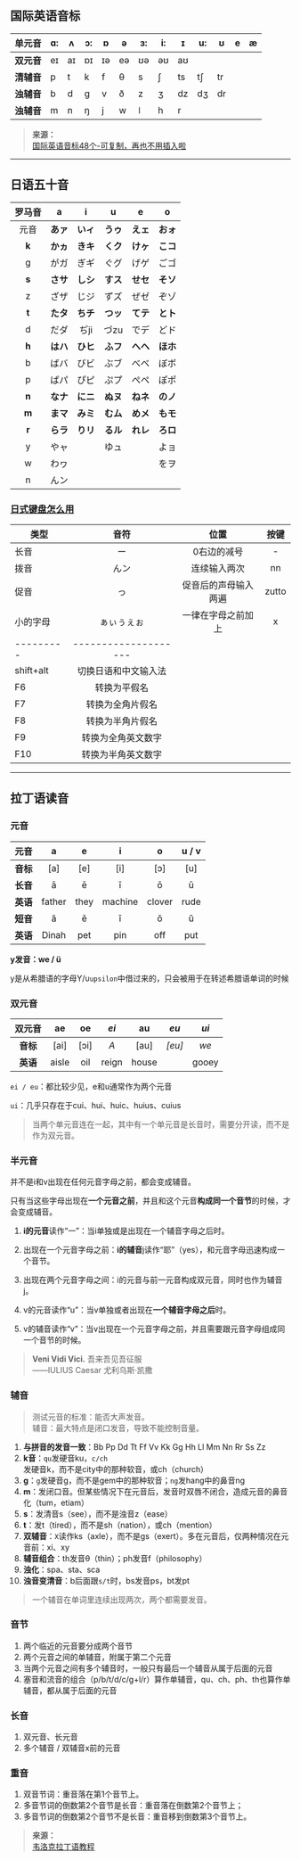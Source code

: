 ## 国际英语音标

**单元音** | ɑ: |ʌ |ɔ: | ɒ | ə |ɜ: | i: | ɪ | u: | ʊ | e | æ
------|----|----|-----|---|---|-----|----|---|----|---|---|--
**双元音** | eɪ | aɪ | ɒɪ | ɪə | eə | ʊə | əʊ | aʊ
**清辅音** | p |t |k | f | θ | s | ʃ | ts | tʃ | tr
**浊辅音** | b | d | g | v | ð | z | ʒ | dz | dʒ | dr
**浊辅音** | m | n | ŋ |j |w |ǀ |h |r

>**来源：**  
>[国际英语音标48个-可复制，再也不用插入啦](https://zhuanlan.zhihu.com/p/362995795)

---

## 日语五十音

| 罗马音 |a |i |u | e | o |
|:------:|:----:|:----:|:----:|:----:|:----:|
| 元音 | **あァ** | **いィ** | **うゥ** | **えェ** | **おォ** |
| **k** | **かヵ** | **きキ** | **くク** | **けヶ** | **こコ** |
| g | がガ | ぎギ | ぐグ | げゲ | ごゴ |
| **s** | **さサ** | **しシ** | **すス** | **せセ** | **そソ** |
|z | ざザ | じジ | ずズ | ぜゼ | ぞゾ |
|**t**| **たタ** | **ちチ** | **つッ** | **てテ** | **とト** |
|d | だダ | ぢji | づzu | でデ | どド |
|**h** | **はハ** | **ひヒ** | **ふフ** | **へヘ** | **ほホ** |
|b | ばバ | びビ | ぶブ | べベ | ぼボ |
|p | ぱパ | ぴピ | ぷプ | ぺペ | ぽポ |
|**n** | **なナ** | **にニ** | **ぬヌ** | **ねネ** | **のノ** |
|**m** | **まマ** | **みミ** | **むム** | **めメ** | **もモ** |
|**r** | **らラ** | **りリ** | **るル** | **れレ** | **ろロ** |
|y | やャ | | ゆュ | | よョ |
|w | わヮ | | | | をヲ |
|n | んン | | | | | u：不要撅嘴

### [日式键盘怎么用](https://zhuanlan.zhihu.com/p/78539348)

| 类型 |音符| 位置 | 按键 |
| -------- |:----------:|:--------------------:|:-----:|
| 长音 | ー |  0右边的减号 |- |
| 拨音 | んン | 连续输入两次 |nn |
| 促音 |  っ | 促音后的声母输入两遍 | zutto |
| 小的字母 | ぁぃぅぇぉ |一律在字母之前加上|x | | 快捷键| 功能 |
| --------- | -------------------- |
| shift+alt | 切换日语和中文输入法 |
| F6| 转换为平假名 |
| F7| 转换为全角片假名 |
| F8| 转换为半角片假名 |
| F9| 转换为全角英文数字 |
| F10 |转换为半角英文数字 |

---

## 拉丁语读音

### 元音

| **元音** |  a  |  e  |  i  |  o  | u / v |
|:--------:|:---:|:---:|:---:|:---:|:-----:|
| **音标** | [a] | [e] | [i] | [ɔ] |  [u]  |
| **长音** |  ā  |  ē  |  ī  |  ō  |   ū   |
| **英语**     |   father   | they    |  machine   |   clover  |     rude     |
| **短音** |  ă  |  ě  |  ǐ  |  ǒ  |   ŭ   |
| **英语**         |  Dinah   | pet    |  pin   |   off  |   put    |

**y发音：we / ü**

y是从希腊语的字母Υ/υ`upsilon`中借过来的，只会被用于在转述希腊语单词的时候

### 双元音

| **双元音** |  ae  |  oe  | *ei* |  au  |  *eu*  | *ui* |
|:----------:|:----:|:----:|:----:|:----:|:------:|:----:|
|  **音标**  | [ai] | [ɔi] | *A*  | [au] | *[eu]* | *we* |
| **英语**           | aisle     | oil     |   reign   |    house  |        |  gooey    |

`ei / eu`：都比较少见，e和u通常作为两个元音

`ui`：几乎只存在于cui、hui、huic、huius、cuius

>当两个单元音连在一起，其中有一个单元音是长音时，需要分开读，而不是作为双元音。

### 半元音

并不是i和v出现在任何元音字母之前，都会变成辅音。

只有当这些字母出现在**一个元音之前**，并且和这个元音**构成同一个音节**的时候，才会变成辅音。

1. **i的元音**读作“一”：当i单独或是出现在一个辅音字母之后时。
2. 出现在一个元音字母之前：**i的辅音**j读作“耶”（yes），和元音字母迅速构成一个音节。
3. 出现在两个元音字母之间：i的元音与前一元音构成双元音，同时也作为辅音j。

4. v的元音读作“u”：当v单独或者出现在**一个辅音字母之后**时。
5. v的辅音读作“v”：当v出现在一个元音字母之前，并且需要跟元音字母组成同一个音节的时候。

>**Veni Vidi Vici.** 吾来吾见吾征服  
>——IULIUS Caesar 尤利乌斯·凯撒

### 辅音

>测试元音的标准：能否大声发音。  
>辅音：最大特点是闭口发音，导致不能控制音量。

1. **与拼音的发音一致**：Bb Pp Dd Tt Ff Vv Kk Gg Hh Ll Mm Nn Rr Ss Zz
2. **k音**：`qu`发硬音ku，`c/ch`发硬音k，而不是city中的那种软音，或ch（church）
3. **g**：`g`发硬音g，而不是gem中的那种软音；`ng`发hang中的鼻音ng
4. **m**：发闭口音。但某些情况下在元音后，发音时双唇不闭合，造成元音的鼻音化（tum，etiam）
5. **s**：发清音s（see），而不是浊音z（ease）
6. **t**：发t（tired），而不是sh（nation），或ch（mention）
7. **双辅音**：`X`读作ks（axle），而不是gs（exert）。多在元音后，仅两种情况在元音前：xi、xy  
8. **辅音组合**：th发音θ（thin）；ph发音f（philosophy）
9. **浊化**：spa、sta、sca
10. **浊音变清音**：b后面跟`s/t`时，bs发音ps，bt发pt

>一个辅音在单词里连续出现两次，两个都需要发音。

### 音节

1. 两个临近的元音要分成两个音节
2. 两个元音之间的单辅音，附属于第二个元音
3. 当两个元音之间有多个辅音时，一般只有最后一个辅音从属于后面的元音
4. 塞音和流音的组合（p/b/t/d/c/g+l/r）算作单辅音，qu、ch、ph、th也算作单辅音，都从属于后面的元音

### 长音

1. 双元音、长元音
2. 多个辅音 / 双辅音x前的元音

### 重音

1. 双音节词：重音落在第1个音节上。
2. 多音节词的倒数第2个音节是长音：重音落在倒数第2个音节上；
3. 多音节词的倒数第2个音节不是长音：重音移到倒数第3个音节上。


>**来源：**  
>[韦洛克拉丁语教程](读书/语言/韦洛克拉丁语教程.md?id=韦洛克拉丁语教程)